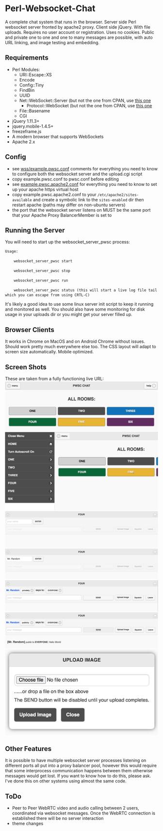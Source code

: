# Perl-Websocket-Chat
A complete chat system that runs in the browser. Server side Perl websocket server fronted by apache2 proxy. Client side jQuery. With file uploads. Requires no user account or registration. Uses no cookies. Public and private one to one and one to many messages are possible, with auto URL linking, and image testing and embedding. 

## Requirements
* Perl Modules:
  * URI::Escape::XS
  * Encode
  * Config::Tiny
  * FindBin
  * UUID
  * Net::WebSocket::Server (but not the one from CPAN, use [this one](https://github.com/raymondsteers/perl-Net-WebSocket-Server)
    * Protocol::WebSocket (but not the one from CPAN, use [this one](https://github.com/raymondsteers/protocol-websocket)
  * File::Basename
  * CGI
* jQuery 1.11.3+
* jquery.mobile-1.4.5+
* freezeframe.js
* A modern browser that supports WebSockets
* Apache 2.x

## Config
* see [wss/example.pwsc.conf](https://github.com/raymondsteers/Perl-Websocket-Chat/blob/main/wss/example.pwsc.conf) comments for everything you need to know to configure both the websocket server and the upload.cgi script
* copy example.pwsc.conf to pwsc.conf before editing
* see [example.pwsc.apache2.conf](https://github.com/raymondsteers/Perl-Websocket-Chat/blob/main/example.pwsc.apache2.conf) for everything you need to know to set up your apache https virtual host
* copy example.pwsc.apache2.conf to your ```/etc/apache2/sites-available``` and create a symbolic link to the ```sites-enabled``` dir then restart apache (paths may differ on non-ubuntu servers)
* the port that the websocket server listens on MUST be the same port that your Apache Proxy BalancerMember is set to

## Running the Server
You will need to start up the websocket_server_pwsc process:
```
Usage:

	websocket_server_pwsc start

	websocket_server_pwsc stop

	websocket_server_pwsc run

	websocket_server_pwsc status (this will start a live log file tail which you can escape from using CRTL-C)

```
It's likely a good idea to use some linux server init script to keep it running and monitored as well. You should also have some monitoring for disk usage in your uploads dir or you might get your server filled up.

## Browser Clients
It works in Chrome on MacOS and on Android Chrome without issues. Should work pretty much everywhere else too. The CSS layout will adapt to screen size automatically. Mobile optimized.

## Screen Shots
These are taken from a fully functioning live URL:
![1](/examples/1.jpg?raw=true) ![2](/examples/2.jpg?raw=true) ![3](/examples/3.jpg?raw=true) ![4](/examples/4.jpg?raw=true) ![5](/examples/5.jpg?raw=true) ![6](/examples/6.jpg?raw=true) ![7](/examples/7.jpg?raw=true)

## Other Features
It is possible to have multiple websocket server processes listening on different ports all put into a proxy balancer pool, however this would require that some interprocess communication happens between them otherwise messages would get lost. If you want to know how to do this, please ask. I've done this on other systems using almost the same code.

## ToDo
* Peer to Peer WebRTC video and audio calling between 2 users, coordinated via websocket messages. Once the WebRTC connection is established there will be no server interaction
* theme changes




